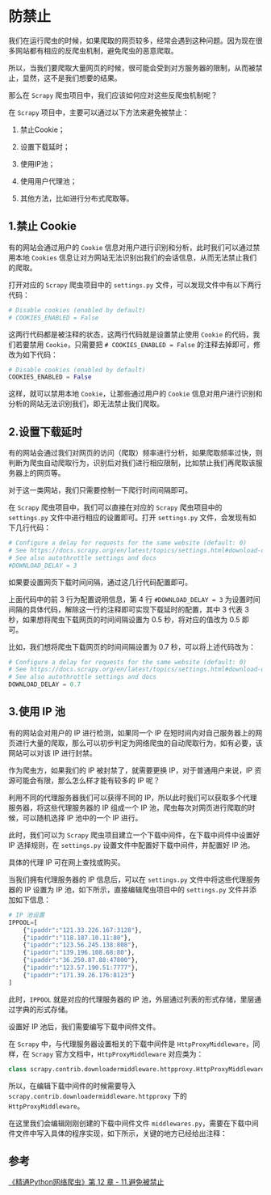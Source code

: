 # 防禁止

我们在运行爬虫的时候，如果爬取的网页较多，经常会遇到这种问题。因为现在很多网站都有相应的反爬虫机制，避免爬虫的恶意爬取。

所以，当我们要爬取大量网页的时候，很可能会受到对方服务器的限制，从而被禁止，显然，这不是我们想要的结果。

那么在 `Scrapy` 爬虫项目中，我们应该如何应对这些反爬虫机制呢？

在 `Scrapy` 项目中，主要可以通过以下方法来避免被禁止：

1. 禁止Cookie；

2. 设置下载延时；

3. 使用IP池；

4. 使用用户代理池；

5. 其他方法，比如进行分布式爬取等。

## 1.禁止 Cookie

有的网站会通过用户的 `Cookie` 信息对用户进行识别和分析，此时我们可以通过禁用本地 `Cookies` 信息让对方网站无法识别出我们的会话信息，从而无法禁止我们的爬取。

打开对应的 `Scrapy` 爬虫项目中的 `settings.py` 文件，可以发现文件中有以下两行代码：

```py
# Disable cookies (enabled by default)
# COOKIES_ENABLED = False
```

这两行代码都是被注释的状态，这两行代码就是设置禁止使用 `Cookie` 的代码，我们若要禁用 `Cookie`，只需要把 `# COOKIES_ENABLED = False` 的注释去掉即可，修改为如下代码：

```py
# Disable cookies (enabled by default)
COOKIES_ENABLED = False
```

这样，就可以禁用本地 `Cookie`，让那些通过用户的 `Cookie` 信息对用户进行识别和分析的网站无法识别我们，即无法禁止我们爬取。

## 2.设置下载延时

有的网站会通过我们对网页的访问（爬取）频率进行分析，如果爬取频率过快，则判断为爬虫自动爬取行为，识别后对我们进行相应限制，比如禁止我们再爬取该服务器上的网页等。

对于这一类网站，我们只需要控制一下爬行时间间隔即可。

在 `Scrapy` 爬虫项目中，我们可以直接在对应的 `Scrapy` 爬虫项目中的 `settings.py` 文件中进行相应的设置即可。打开 `settings.py` 文件，会发现有如下几行代码：

```py
# Configure a delay for requests for the same website (default: 0)
# See https://docs.scrapy.org/en/latest/topics/settings.html#download-delay
# See also autothrottle settings and docs
#DOWNLOAD_DELAY = 3
```

如果要设置网页下载时间间隔，通过这几行代码配置即可。

上面代码中的前 3 行为配置说明信息，第 4 行 `#DOWNLOAD_DELAY = 3` 为设置时间间隔的具体代码，解除这一行的注释即可实现下载延时的配置，其中 3 代表 3 秒，如果想将爬虫下载网页的时间间隔设置为 0.5 秒，将对应的值改为 0.5 即可。

比如，我们想将爬虫下载网页的时间间隔设置为 0.7 秒，可以将上述代码改为：

```py
# Configure a delay for requests for the same website (default: 0)
# See https://docs.scrapy.org/en/latest/topics/settings.html#download-delay
# See also autothrottle settings and docs
DOWNLOAD_DELAY = 0.7
```

## 3.使用 IP 池

有的网站会对用户的 IP 进行检测，如果同一个 IP 在短时间内对自己服务器上的网页进行大量的爬取，那么可以初步判定为网络爬虫的自动爬取行为，如有必要，该网站可以对该 IP 进行封禁。

作为爬虫方，如果我们的 IP 被封禁了，就需要更换 IP，对于普通用户来说，IP 资源可能会有限，那么怎么样才能有较多的 IP 呢？

利用不同的代理服务器我们可以获得不同的 IP，所以此时我们可以获取多个代理服务器，将这些代理服务器的 IP 组成一个 IP 池，爬虫每次对网页进行爬取的时候，可以随机选择 IP 池中的一个 IP 进行。

此时，我们可以为 `Scrapy` 爬虫项目建立一个下载中间件，在下载中间件中设置好 IP 选择规则，在 `settings.py` 设置文件中配置好下载中间件，并配置好 IP 池。

具体的代理 IP 可在网上查找或购买。

当我们拥有代理服务器的 IP 信息后，可以在 `settings.py` 文件中将这些代理服务器的 IP 设置为 IP 池，如下所示，直接编辑爬虫项目中的 `settings.py` 文件并添加如下信息：

```py
# IP 池设置
IPPOOL=[
    {"ipaddr":"121.33.226.167:3128"},
    {"ipaddr":"118.187.10.11:80"},
    {"ipaddr":"123.56.245.138:808"},
    {"ipaddr":"139.196.108.68:80"},
    {"ipaddr":"36.250.87.88:47800"},
    {"ipaddr":"123.57.190.51:7777"},
    {"ipaddr":"171.39.26.176:8123"}
]
```

此时，`IPPOOL` 就是对应的代理服务器的 IP 池，外层通过列表的形式存储，里层通过字典的形式存储。

设置好 IP 池后，我们需要编写下载中间件文件。

在 `Scrapy` 中，与代理服务器设置相关的下载中间件是 `HttpProxyMiddleware`，同样，在 `Scrapy` 官方文档中，`HttpProxyMiddleware` 对应类为：

```py
class scrapy.contrib.downloadermiddleware.httpproxy.HttpProxyMiddleware
```

所以，在编辑下载中间件的时候需要导入 `scrapy.contrib.downloadermiddleware.httpproxy` 下的 `HttpProxyMiddleware`。

在这里我们会编辑刚刚创建的下载中间件文件 `middlewares.py`，需要在下载中间件文件中写入具体的程序实现，如下所示，关键的地方已经给出注释：



## 参考

[《精通Python网络爬虫》第 12 章 - 11.避免被禁止](https://weread.qq.com/web/reader/b0d329405d0efcb0dd83a49kac6325b0263ac627ab1c3dd)
